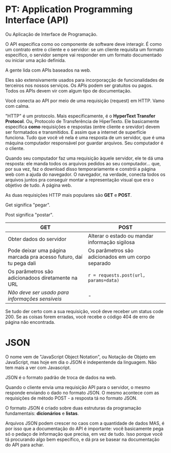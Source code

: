 # PT: Application Programming Interface (API)

Ou Aplicação de Interface de Programação.

O API especifica como oo componente de software deve interagir. É como um contrato entre o cliente e o servidor: se um cliente requisita um formato específico, o servidor sempre vai responder em um formato documentado ou iniciar uma ação definida. 

A gente lida com APIs baseados na web.

Eles são extensivamente usados para incorporaçção de funcionalidades de terceiros nos nossos serviços. Os APIs podem ser gratuitos ou pagos. Todos os APIs devem vir com algum tipo de documentação.

Você conecta ao API por meio de uma requisição (request) em HTTP. Vamo com calma.

"HTTP" é um protocolo. Mais especificamente, é o **HyperText Transfer Protocol**. Ou, Protocolo de Transferência de HiperTexto. Ele basicamente especifica **como** requisições e respostas (entre cliente e srevidor) devem ser formatados e transmitidos. É assim que a internet de superfície funciona. Tudo que você vê nela é uma resposta de um servidor, que é uma máquina computador responsável por guardar arquivos. Seu computador é o cliente.

Quando seu computador faz uma requisição àquele servidor, ele te dá uma resposta: ele manda todos os arquivos pedidos ao seu computador... que, por sua vez, faz o download disso temporariamente e constrói a página web com a ajuda do navegador. O navegador, na verdade, conecta todos os arquivos juntos pra conseguir montar a representação visual que era o objetivo de tudo. A página web.

As duas requisições HTTP mais populares são **GET** e **POST**.

Get significa "pegar".

Post significa "postar".

GET | POST
--- | ----
Obter dados do servidor| Alterar o estado ou mandar informação sigilosa
Pode deixar uma página marcada pra acesso futuro, daí tu pega dali | Os parâmetros são adicionados em um corpo separado
Os parâmetros são adicionadoos diretamente na URL | `r = requests.post(url, params=data)`
_Não deve ser usado para informações sensíveis_ | -

Se tudo der certo com a sua requisição, você deve receber um status code 200. Se as coisas forem erradas, você recebe o código 404 de erro de página não encontrada.

# JSON

O nome vem de "JavaScript Object Notation", ou Notação de Objeto em JavaScript, mas hoje em dia o JSON é indepentende da linguagem. Não tem mais a ver com Javascript.

JSON é o formato padrão de troca de dados na web.

Quando o cliente envia uma requisição API para o servidor, o mesmo responde enviando o dado no formato JSON. O mesmo acontece com as requisições de método POST - a resposta tá no formato JSON.

O formato JSON é criado sobre duas estruturas da programação fundamentais: **dicionários** e **listas**. 

Arquivos JSON podem crescer no caos com a quantidade de dados MAS, é por isso que a documentação do API é importante: você basicamente pega só o pedaço de informação que precisa, em vez de tudo. Isso porque você tá procurando algo bem específico, e dá pra se basear na documentação do API para achar.
